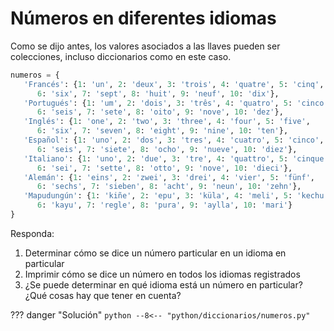 # Números en diferentes idiomas

Como se dijo antes, los valores asociados a las llaves pueden ser colecciones, incluso diccionarios como en este caso.

```python
numeros = {
   'Francés': {1: 'un', 2: 'deux', 3: 'trois', 4: 'quatre', 5: 'cinq',
      6: 'six', 7: 'sept', 8: 'huit', 9: 'neuf', 10: 'dix'},
   'Portugués': {1: 'um', 2: 'dois', 3: 'três', 4: 'quatro', 5: 'cinco',
      6: 'seis', 7: 'sete', 8: 'oito', 9: 'nove', 10: 'dez'},
   'Inglés': {1: 'one', 2: 'two', 3: 'three', 4: 'four', 5: 'five',
      6: 'six', 7: 'seven', 8: 'eight', 9: 'nine', 10: 'ten'},
   'Español': {1: 'uno', 2: 'dos', 3: 'tres', 4: 'cuatro', 5: 'cinco',
      6: 'seis', 7: 'siete', 8: 'ocho', 9: 'nueve', 10: 'diez'},
   'Italiano': {1: 'uno', 2: 'due', 3: 'tre', 4: 'quattro', 5: 'cinque',
      6: 'sei', 7: 'sette', 8: 'otto', 9: 'nove', 10: 'dieci'},
   'Alemán': {1: 'eins', 2: 'zwei', 3: 'drei', 4: 'vier', 5: 'fünf',
      6: 'sechs', 7: 'sieben', 8: 'acht', 9: 'neun', 10: 'zehn'},
   'Mapudungún': {1: 'kiñe', 2: 'epu', 3: 'küla', 4: 'meli', 5: 'kechu',
      6: 'kayu', 7: 'regle', 8: 'pura', 9: 'aylla', 10: 'mari'}
}
```

Responda:

1. Determinar cómo se dice un número particular en un idioma en particular
2. Imprimir cómo se dice un número en todos los idiomas registrados
3. ¿Se puede determinar en qué idioma está un número en particular? ¿Qué cosas hay que tener en cuenta?

??? danger "Solución"
    ```python
    --8<-- "python/diccionarios/numeros.py"
    ```